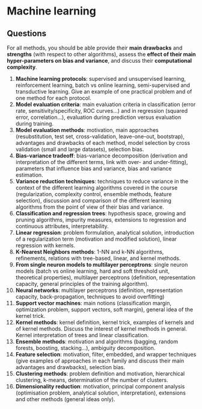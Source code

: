 # Machine learning

## Questions

For all methods, you should be able provide their **main drawbacks** and **strengths** (with respect to other algorithms), assess the **effect of their main hyper-parameters on bias and variance**, and discuss their **computational complexity**.

1. **Machine learning protocols**: supervised and unsupervised learning, reinforcement learning, batch vs online learning, semi-supervised and transductive learning. Give an example of one practical problem and of one method for each protocol.
2. **Model evaluation criteria**: main evaluation criteria in classification (error rate, sensitivity/specificity, ROC curves…) and in regression (squared error, correlation...), evaluation during prediction versus evaluation during training.
3. **Model evaluation methods**: motivation, main approaches (resubstitution, test set, cross-validation, leave-one-out, bootstrap), advantages and drawbacks of each method, model selection by cross validation (small and large datasets), selection bias.
4. **Bias-variance tradeoff**: bias-variance decomposition (derivation and interpretation of the different terms, link with over- and under-fitting), parameters that influence bias and variance, bias and variance estimation.
5. **Variance reduction techniques**: techniques to reduce variance in the context of the different learning algorithms covered in the course (regularization, complexity control, ensemble methods, feature selection), discussion and comparison of the different learning algorithms from the point of view of their bias and variance.
6. **Classification and regression trees**: hypothesis space, growing and pruning algorithms, impurity measures, extensions to regression and continuous attributes, interpretability.
7. **Linear regression**: problem formulation, analytical solution, introduction of a regularization term (motivation and modified solution), linear regression with kernels.
8. **K-Nearest Neighbors methods**: 1-NN and k-NN algorithms, refinements, relations with tree-based, linear, and kernel methods.
9. **From single neuron models to multilayer perceptrons**: single neuron models (batch vs online learning, hard and soft threshold unit, theoretical properties), multilayer perceptrons (definition, representation capacity, general principles of the training algorithm).
10. **Neural networks**: multilayer perceptrons (definition, representation capacity, back-propagation, techniques to avoid overfitting)
11. **Support vector machines**: main notions (classification margin, optimization problem, support vectors, soft margin), general idea of the kernel trick.
12. **Kernel methods**: kernel definition, kernel trick, examples of kernels and of kernel methods. Discuss the interest of kernel methods in general. Kernel interpretation of trees and linear classification.
13. **Ensemble methods**: motivation and algorithms (bagging, random forests, boosting, stacking…), ambiguity decomposition.
14. **Feature selection**: motivation, filter, embedded, and wrapper techniques (give examples of approaches in each family and discuss their main advantages and drawbacks), selection bias.
15. **Clustering methods**: problem definition and motivation, hierarchical clustering, k-means, determination of the number of clusters.
16. **Dimensionality reduction**: motivation, principal component analysis (optimisation problem, analytical solution, interpretation), extensions and other methods (general ideas only).
